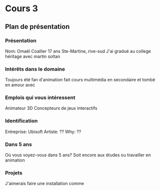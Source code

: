 # Cours 3
## Plan de présentation

### Présentation
Nom: Omaël Coallier
17 ans
Ste-Martine, rive-sud
J'ai gradué au college héritage avec martin soltan

### Intérêts dans le domaine
Toujours été fan d'animation
fait cours multimédia en secondaire et tombé en amour avec

### Emplois qui vous intéressent
Animateur 3D
Concepteurs de jeux interactifs
### Identification
Entreprise: Ubisoft
Artiste: ??
Why: ??
### Dans 5 ans
Où vous voyez-vous dans 5 ans? 
Soit encore aux études ou travailler en animation
### Projets
J'aimerais faire une installation comme 
